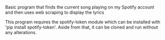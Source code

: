 Basic program that finds the current song playing on my Spotify account and then uses web scraping to display the lyrics

This program requires the spotify-token module which can be installed with 'pip install spotify-token'. Aside from that, it can be cloned and run without any alterations. 
